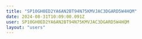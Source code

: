 ```yaml
---
title: "SP10GH0ED2YA6AN2BT94N75KMVJAC3DGARD5W4HQM"
date: 2024-08-31T10:09:00.091Z
user: SP10GH0ED2YA6AN2BT94N75KMVJAC3DGARD5W4HQM
layout: "users"
---
```

    